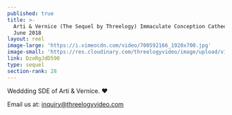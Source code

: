 ```yaml
---
published: true
title: >-
  Arti & Vernice (The Sequel by Threelogy) Immaculate Conception Cathedral -
  June 2018
layout: reel
image-large: 'https://i.vimeocdn.com/video/700592166_1920x700.jpg'
image-small: 'https://res.cloudinary.com/threelogyvideo/image/upload/v1530192034/2.jpg'
link: DzoRgJdD590
type: sequel
section-rank: 28
---
```

Weddding SDE of Arti & Vernice. ❤️ 

Email us at: inquiry@threelogyvideo.com
